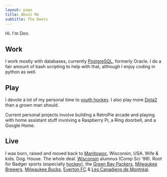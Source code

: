 ```yaml
---
layout: page
title: About Me
subtitle: The Deets
---
```


Hi. I'm Don. 

## Work
I work mostly with databases, currently [PostgreSQL](https://www.postgresql.org/), formerly Oracle. I do a fair amount of bash scripting to help with that, although I enjoy coding in python as well.

## Play
I devote a lot of my personal time to [youth hockey](http://www.manitowochockey.org). I also play more [Dota2](http://www.dota2.com) than a grown man should.

Current personal projects involve building a RetroPie arcade and playing with home assistant stuff involving a Raspberry Pi, a Ring doorbell, and a Google Home.

## Live
I was born, raised and moved back to [Manitowoc](http://www.manitowoc.org), Wisconsin, USA. Wife & kids. Dog. House. The whole deal. [Wisconsin](https://www.wisc.edu/) alumnus (Comp Sci '98). Root for Badger sports (especially [hockey](http://uwbadgers.com/index.aspx?path=mhockey)), the [Green Bay Packers](https://www.packers.com), [Milwaukee Brewers](http://www.brewers.com), [Milwaukee Bucks](http://www.bucks.com), [Everton FC](http://www.evertonfc.com/) & [Les Canadiens de Montréal](https://www.nhl.com/canadiens).

